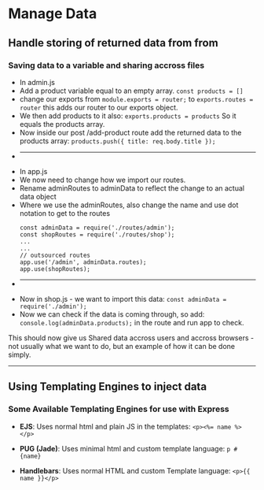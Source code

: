 # Manage Data

## Handle storing of returned data from from

### Saving data to a variable and sharing accross files

+   In admin.js
+   Add a product variable equal to an empty array. `const products = []`
+   change our exports from `module.exports = router;` to `exports.routes = router` this adds our router to our exports object.
+   We then add products to it also: `exports.products = products` So it equals the products array.
+   Now inside our post /add-product route add the returned data to the products array: `products.push({ title: req.body.title });`
+   ---
+   In app.js
+   We now need to change how we import our routes.
+   Rename adminRoutes to adminData to reflect the change to an actual data object
+   Where we use the adminRoutes, also change the name and use dot notation to get to the routes
    ```
    const adminData = require('./routes/admin');
    const shopRoutes = require('./routes/shop');
    ...
    ...
    // outsourced routes
    app.use('/admin', adminData.routes);
    app.use(shopRoutes);
    ```
+   ---
+   Now in shop.js - we want to import this data: `const adminData = require('./admin');`
+   Now we can check if the data is coming through, so add: `console.log(adminData.products);` in the route and run app to check.

This should now give us Shared data accross users and accross browsers - not usually what we want to do, but an example of how it can be done simply.

---

## Using Templating Engines to inject data

### Some Available Templating Engines for use with Express

+   **EJS**: Uses normal html and plain JS in the templates: `<p><%= name %></p>`

+   **PUG (Jade)**: Uses minimal html and custom template language: `p #{name}`

+   **Handlebars**: Uses normal HTML and custom Template language: `<p>{{ name }}</p>`
